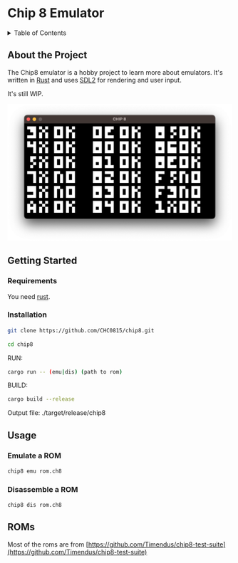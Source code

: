 # Chip 8 Emulator

<!-- TABLE OF CONTENTS -->
<details>
  <summary>Table of Contents</summary>
  <ol>
    <li>
      <a href="#about-the-project">About The Project</a>
    </li>
    <li>
      <a href="#getting-started">Getting Started</a>
      <ul>
        <li><a href="#requirements">Requirements</a></li>
        <li><a href="#installation">Installation</a></li>
      </ul>
    </li>
    <li><a href="#usage">Usage</a></li>
    <li><a href="#roms">ROMs</a></li>
  </ol>
</details>

## About the Project

The Chip8 emulator is a hobby project to learn more about emulators.
It's written in [Rust](https://www.rust-lang.org/) and uses [SDL2](https://www.libsdl.org/) for rendering and user input.

It's still WIP.

![Screenshot of the Chip8 Emulator](https://github.com/chc0815/chip8/blob/master/media/chip8.png?raw=true)

## Getting Started

### Requirements

You need [rust](https://www.rust-lang.org/tools/install).

### Installation

```sh
git clone https://github.com/CHC0815/chip8.git
```

```sh
cd chip8
```

RUN:

```sh
cargo run -- (emu|dis) (path to rom)
```

BUILD:

```sh
cargo build --release
```

Output file: ./target/release/chip8

## Usage

### Emulate a ROM

```sh
chip8 emu rom.ch8
```

### Disassemble a ROM

```sh
chip8 dis rom.ch8
```

## ROMs

Most of the roms are from [https://github.com/Timendus/chip8-test-suite](https://github.com/Timendus/chip8-test-suite)
